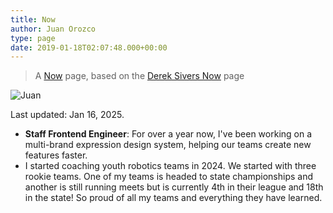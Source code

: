 ```yaml
---
title: Now
author: Juan Orozco
type: page
date: 2019-01-18T02:07:48.000+00:00
---
```


> A [Now](https://nownownow.com/about) page, based on the [Derek Sivers Now](https://sivers.org/now) page

<img src="https://i0.wp.com/en.gravatar.com/userimage/8033531/88372deb53ce1bd8c2a3740c226fb9a9.jpg?w=580&ssl=1" alt="Juan" data-recalc-dims="1" />

Last updated: Jan 16, 2025.

- **Staff Frontend Engineer**: For over a year now, I've been working on a multi-brand expression design system, helping our teams create new features faster.
- I started coaching youth robotics teams in 2024. We started with three rookie teams. One of my teams is headed to state championships and another is still running meets but is currently 4th in their league and 18th in the state! So proud of all my teams and everything they have learned.
